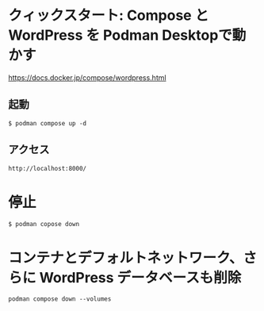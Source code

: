 
# クィックスタート: Compose と WordPress を Podman Desktopで動かす
https://docs.docker.jp/compose/wordpress.html 


## 起動
```
$ podman compose up -d
```

## アクセス
```
http://localhost:8000/
```

# 停止
```
$ podman copose down
```

# コンテナとデフォルトネットワーク、さらに WordPress データベースも削除
```
podman compose down --volumes
```